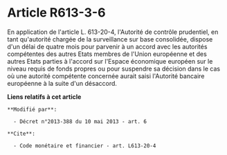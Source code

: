 # Article R613-3-6

En application de l'article L. 613-20-4, l'Autorité de contrôle prudentiel, en tant qu'autorité chargée de la surveillance
sur base consolidée, dispose d'un délai de quatre mois pour parvenir à un accord avec les autorités compétentes des autres
Etats membres de l'Union européenne et des autres Etats parties à l'accord sur l'Espace économique européen sur le niveau
requis de fonds propres ou pour suspendre sa décision dans le cas où une autorité compétente concernée aurait saisi
l'Autorité bancaire européenne à la suite d'un désaccord.

**Liens relatifs à cet article**

	**Modifié par**:

	  - Décret n°2013-388 du 10 mai 2013 - art. 6

	**Cite**:

	  - Code monétaire et financier - art. L613-20-4
